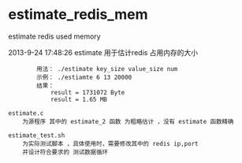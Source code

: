 estimate_redis_mem
==================

estimate redis used memory

2013-9-24 17:48:26
    estimate
        用于估计redis 占用内存的大小

            用法： ./estimate key_size value_size num
            示例： ./estiamte 6 13 20000
            结果：
                result = 1731072 Byte
                result = 1.65 MB

    estimate.c
        为源程序 其中的 estimate_2 函数 为粗略估计 ，没有 estimate 函数精确

    estimate_test.sh
        为实际测试脚本 ，具体使用时，需要修改其中的 redis ip,port
        并设计符合要求的 测试数据循环
